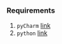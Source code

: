 ### Requirements

1. `pyCharm` [link](https://www.jetbrains.com/pycharm/download/#section=windows)
2. `python` [link](https://www.python.org/downloads/) 